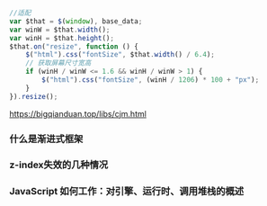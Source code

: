 ```js
//适配
var $that = $(window), base_data;
var winW = $that.width();
var winH = $that.height();
$that.on("resize", function () {
    $("html").css("fontSize", $that.width() / 6.4);
    // 获取屏幕尺寸宽高
    if (winH / winW <= 1.6 && winH / winW > 1) {
        $("html").css("fontSize", (winH / 1206) * 100 + "px");
    }
}).resize();
```

https://bigqianduan.top/libs/cjm.html

### 什么是渐进式框架
### z-index失效的几种情况
### JavaScript 如何工作：对引擎、运行时、调用堆栈的概述